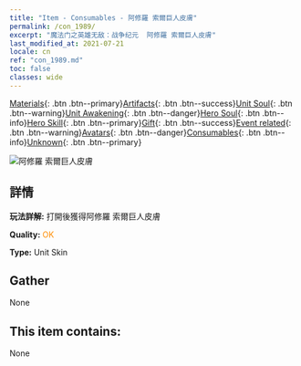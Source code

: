 ```yaml
---
title: "Item - Consumables - 阿修羅 索爾巨人皮膚"
permalink: /con_1989/
excerpt: "魔法门之英雄无敌：战争纪元  阿修羅 索爾巨人皮膚"
last_modified_at: 2021-07-21
locale: cn
ref: "con_1989.md"
toc: false
classes: wide
---
```

 [Materials](/ItemsCN/){: .btn .btn--primary}[Artifacts](/ItemsCN/Artifacts/){: .btn .btn--success}[Unit Soul](/ItemsCN/UnitSoul/){: .btn .btn--warning}[Unit Awakening](/ItemsCN/UnitAwakening/){: .btn .btn--danger}[Hero Soul](/ItemsCN/HeroSoul/){: .btn .btn--info}[Hero Skill](/ItemsCN/HeroSkill/){: .btn .btn--primary}[Gift](/ItemsCN/Gift/){: .btn .btn--success}[Event related](/ItemsCN/Events/){: .btn .btn--warning}[Avatars](/ItemsCN/Avatars/){: .btn .btn--danger}[Consumables](/ItemsCN/Consumables/){: .btn .btn--info}[Unknown](/ItemsCN/Unknown/){: .btn .btn--primary}

 ![阿修羅 索爾巨人皮膚](/images/u/ti_suoerjurenpifu.jpg)

## 詳情
 **玩法詳解:** 打開後獲得阿修羅 索爾巨人皮膚

 **Quality:** <span style="color: #FF8C00">OK</span>

 **Type:** Unit Skin

## Gather

  None

## This item contains:

  None

